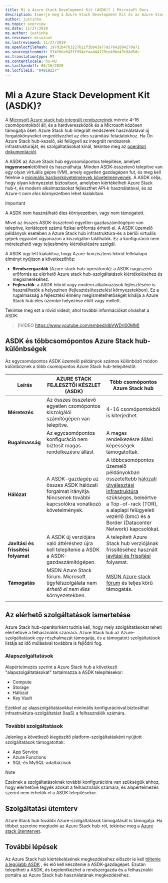 ```yaml
---
title: Mi a Azure Stack Development Kit (ASDK)? | Microsoft Docs
description: Ismerje meg a Azure Stack Development Kit és az Azure Stack hub kiértékelésének módját.
author: justinha
ms.topic: overview
ms.date: 11/27/2019
ms.author: justinha
ms.reviewer: misainat
ms.lastreviewed: 11/27/2019
ms.openlocfilehash: 197d1b47b3127b21f3b843a77a57642894270a71
ms.sourcegitcommit: 5f4f0ee043ff994efaad44129ce49be43c64d5dc
ms.translationtype: MT
ms.contentlocale: hu-HU
ms.lasthandoff: 06/16/2020
ms.locfileid: "84819237"
---
```

# <a name="what-is-the-azure-stack-development-kit-asdk"></a>Mi a Azure Stack Development Kit (ASDK)?
A [Microsoft Azure stack hub integrált rendszereinek](../operator/azure-stack-overview.md) mérete 4-16 csomópontokból áll, és a hardvereszközök és a Microsoft közösen támogatja őket. Azure Stack hub integrált rendszerek használatával új forgatókönyveket engedélyezhet az éles számítási feladatokhoz. Ha Ön Azure Stack hub-kezelő, aki felügyeli az integrált rendszerek infrastruktúráját, és szolgáltatásokat kínál, tekintse meg az [operátori dokumentációt](/azure-stack/operator).

A ASDK az Azure Stack hub egycsomópontos telepítése, amelyet **ingyenesen**letöltheti és használhatja. Minden ASDK-összetevő telepítve van egy olyan virtuális gépre (VM), amely egyetlen gazdagépen fut, és meg kell felelnie a [minimális hardverkövetelmények követelményeinek](asdk-deploy-considerations.md#hardware). A ASDK célja, hogy olyan környezetet biztosítson, amelyben kiértékelheti Azure Stack hub-t, és modern alkalmazásokat fejleszthet API-k használatával, és az Azure-t *nem éles* környezetben lehet kialakítani. 

> [!IMPORTANT]
> A ASDK nem használható éles környezetben, vagy nem támogatott.

Mivel az összes ASDK-összetevő egyetlen gazdaszámítógépre van telepítve, korlátozott számú fizikai erőforrás érhető el. A ASDK üzemelő példányok esetében a Azure Stack hub infrastruktúra-és a bérlői virtuális gépek egyaránt ugyanazon a kiszolgálón találhatók. Ez a konfiguráció nem méretezhető vagy teljesítmény kiértékelésére szolgál.

A ASDK úgy lett kialakítva, hogy Azure-konzisztens hibrid felhőalapú élményt nyújtson a következőhöz:
- **Rendszergazdák** (Azure stack hub-operátorok): a ASDK nagyszerű erőforrás az elérhető Azure stack hub-szolgáltatások kiértékeléséhez és megismeréséhez.
- **Fejlesztők**: a ASDK hibrid vagy modern alkalmazások fejlesztésére is használhatók a helyszínen (fejlesztési/tesztelési környezetekben). Ez a rugalmasság a fejlesztési élmény megismételhetőségét kínálja a Azure Stack hub éles üzembe helyezése előtt vagy mellett.

Tekintse meg ezt a rövid videót, ahol további információkat olvashat a ASDK:

> [!VIDEO https://www.youtube.com/embed/dbVWDrl00MM]


## <a name="asdk-and-multi-node-azure-stack-hub-differences"></a>ASDK és többcsomópontos Azure Stack hub-különbségek
Az egycsomópontos ASDK üzemelő példányok számos különböző módon különböznek a több csomópontos Azure Stack hub-telepítéstől:

|Leírás|AZURE STACK FEJLESZTŐI KÉSZLET (ASDK)|Több csomópontos Azure Stack hub|
|-----|-----|-----|
|**Méretezés**|Az összes összetevő egyetlen csomópontos kiszolgálói számítógépen van telepítve.|4-16 csomópontokból is kiterjedhet.|
|**Rugalmasság**|Az egycsomópontos konfiguráció nem biztosít magas rendelkezésre állást|A magas rendelkezésre állási képességek támogatottak.|
|**Hálózat**|A ASDK-gazdagép az összes ASDK hálózati forgalmat irányítja. Nincsenek további kapcsolókra vonatkozó követelmények.|A többcsomópontos üzemelő példányokban összetettebb [hálózati útválasztási infrastruktúra](../operator/azure-stack-network.md#network-infrastructure) szükséges, beleértve a Top-of-rack (TOR), a alaplapi felügyeleti vezérlő (bmc) és a Border (Datacenter Network) kapcsolókat.|
|**Javítási és frissítési folyamat**|A ASDK új verziójára való áttéréshez újra kell telepítenie a ASDK a ASDK-gazdaszámítógépen.|A telepített Azure Stack hub verziójának frissítéséhez használt [javítási és frissítési](../operator/azure-stack-updates.md) folyamat.|
|**Támogatás**|MSDN Azure Stack fórum. Microsoft ügyfélszolgálata nem *érhető el nem éles* környezetekben.|[MSDN Azure stack fórum](https://social.msdn.microsoft.com/Forums/en-US/home?forum=AzureStack) és teljes körű támogatás.|
| | |

## <a name="learn-about-available-services"></a>Az elérhető szolgáltatások ismertetése
Azure Stack hub-operátorként tudnia kell, hogy mely szolgáltatásokat teheti elérhetővé a felhasználók számára. Azure Stack hub az Azure-szolgáltatások egy részhalmazát támogatja, és a támogatott szolgáltatások listája az idő múlásával továbbra is fejlődni fog.

### <a name="foundational-services"></a>Alapszolgáltatások
Alapértelmezés szerint a Azure Stack hub a következő "alapszolgáltatásokat" tartalmazza a ASDK telepítésekor:
- Compute
- Storage
- Hálózat
- Key Vault

Ezekkel az alapszolgáltatásokkal minimális konfigurációval biztosíthat infrastruktúra-szolgáltatást (IaaS) a felhasználók számára.

### <a name="additional-services"></a>További szolgáltatások
Jelenleg a következő kiegészítő platform-szolgáltatásként nyújtott szolgáltatások támogatottak:
- App Service
- Azure Functions
- SQL-és MySQL-adatbázisok

> [!NOTE]
> Ezeknek a szolgáltatásoknak további konfigurációra van szükségük ahhoz, hogy elérhetővé tegyék azokat a felhasználók számára, és alapértelmezés szerint nem érhetők el a ASDK telepítésekor.

## <a name="service-roadmap"></a>Szolgáltatási ütemterv
Azure Stack hub további Azure-szolgáltatások támogatását is támogatja. Ha többet szeretne megtudni az Azure Stack hub-ról, tekintse meg a [Azure stack ütemtervet](https://azure.microsoft.com/updates/?query=azure%20stack%20hub).


## <a name="next-steps"></a>További lépések
Az Azure Stack hub kiértékelésének megkezdéséhez először le kell [töltenie a legújabb ASDK](asdk-download.md) , és elő kell készítenie a ASDK-gazdagépet. Ezután telepítheti a ASDK, és bejelentkezhet a rendszergazda és a felhasználói portálra az Azure Stack hub használatának megkezdéséhez.